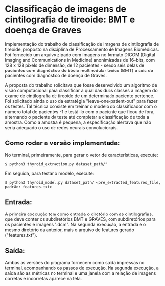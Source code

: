 <h1>Classificação de imagens de cintilografia de tireoide: BMT e doença de Graves</h1>

Implementação do trabalho de classificação de imagens de cintilografia de tireoide, proposto na disciplina de Processamento de Imagens Biomédicas. Foi fornecido um arquivo zipado com imagens no formato DICOM (Digital Imaging and Communications in Medicine) anonimizadas de 16-bits, com 128 x 128 pixels de dimensão,  de 12 pacientes - sendo seis delas de pacientes com diagnóstico de bócio multinodular tóxico (BMT) e seis de pacientes com diagnóstico de doença de Graves.

A proposta do trabalho solicitava que fosse desenvolvido um algoritmo de visão computacional para classificar a qual das duas classes a imagem do exame de cintilografia de tireoide de um determinado paciente pertence. Foi solicitado ainda o uso da estratégia "leave-one-patient-out" para fazer os testes. Tal técnica consiste em treinar o modelo do classificador com o número total de pacientes -1 e testá-lo com o paciente que ficou de fora, alternando o paciente do teste até completar a classificação de toda a amostra. Como a amostra é pequena, a especificação alertava que não seria adequado o uso de redes neurais convolucionais.


## Como rodar a versão implementada:

No terminal, primeiramente, para gerar o vetor de características, execute: 

```
$ python3 thyroid_extraction.py dataset_path/"
```

Em seguida, para testar o modelo, execute: 

```
$ python3 thyroid_model.py dataset_path/ <pre_extracted_features_file, padrão: features.txt>
```

## Entrada:
A primeira execução tem como entrada o diretório com as cintilografias, que deve conter os subdiretórios BMT e GRAVES, com subdiretórios para os pacientes e imagens ".dcm".
Na segunda execução, a entrada é o mesmo diretório da anterior, mais o arquivo de features gerado ("features.txt").

## Saída:
Ambas as versões do programa fornecem como saída impressas no terminal, acompanhando os passos de execução.
Na segunda execução, a saída são as métricas no terminal e uma janela com a relação de imagens corretas e incorretas aparece na tela.
